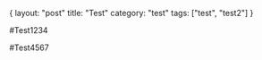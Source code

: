 {
  layout: "post"
  title: "Test"
  category: "test"
  tags: ["test", "test2"]
}

#Test1234

<!--more-->

#Test4567
